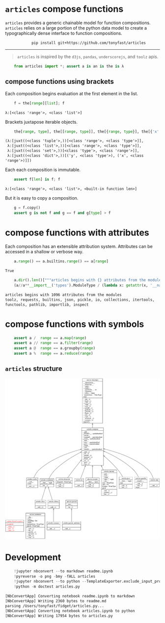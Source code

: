 
# `articles` compose functions

`articles` provides a generic chainable model for function compositions.  `articles` relies on 
a large portion of the python data model to create a typographically dense interface to function 
compositions.

                pip install git+https://github.com/tonyfast/articles
                
---
            
        

> `articles` is inspired by the `d3js`, `pandas`, `underscorejs`, and `toolz` apis.

   
               


```python
    from articles import *; assert a is an is the is λ
```

## compose functions using brackets

Each composition begins evaluation at the first element in the list.


```python
    f = the[range][list]; f
```




    λ:[<class 'range'>, <class 'list'>]



Brackets juxtapose iterable objects.


```python
    the[range, type], the[[range, type]], the[{range, type}], the[{'x': range, 'y': type}]
```




    (λ:[juxt((<class 'tuple'>,))[<class 'range'>, <class 'type'>]],
     λ:[juxt((<class 'list'>,))[<class 'range'>, <class 'type'>]],
     λ:[juxt((<class 'set'>,))[<class 'type'>, <class 'range'>]],
     λ:[juxt((<class 'dict'>,))[('y', <class 'type'>), ('x', <class 'range'>)]])



Each each composition is immutable.


```python
    assert f[len] is f; f
```




    λ:[<class 'range'>, <class 'list'>, <built-in function len>]



But it is easy to copy a composition.


```python
    g = f.copy() 
    assert g is not f and g == f and g[type] > f
```

# compose functions with attributes

Each composition has an extensible attribution system.  Attributes can be accessed in a shallow or verbose way.


```python
    a.range() == a.builtins.range() == a[range]
```




    True




```python
    a.dir().len()["""articles begins with {} attributes from the modules""".format].print()(a)
    (a//a**__import__('types').ModuleType / (lambda x: getattr(x, '__name__', "")) // a[bool] * ", ".join * print)(a.attributer)
```

    articles begins with 1096 attributes from the modules
    toolz, requests, builtins, json, pickle, io, collections, itertools, functools, pathlib, importlib, inspect


# compose functions with symbols


```python
    assert a /  range == a.map(range)
    assert a // range == a.filter(range)
    assert a @  range == a.groupby(range)
    assert a %  range == a.reduce(range)
```

## `articles` structure

![](classes_No_Name.png)

# Development


```python
    !jupyter nbconvert --to markdown readme.ipynb
    !pyreverse -o png -bmy -fALL articles
    !jupyter nbconvert --to python --TemplateExporter.exclude_input_prompt=True articles.ipynb
    !python -m doctest articles.py
```

    [NbConvertApp] Converting notebook readme.ipynb to markdown
    [NbConvertApp] Writing 2360 bytes to readme.md
    parsing /Users/tonyfast/fidget/articles.py...
    [NbConvertApp] Converting notebook articles.ipynb to python
    [NbConvertApp] Writing 17954 bytes to articles.py

